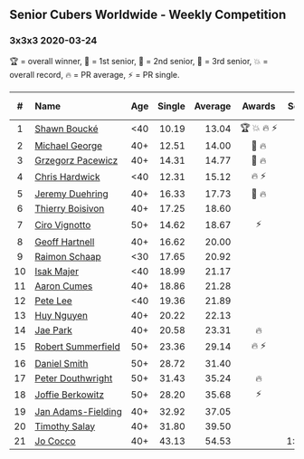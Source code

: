 ## Senior Cubers Worldwide - Weekly Competition
### 3x3x3 2020-03-24

🏆 = overall winner, 🥇 = 1st senior, 🥈 = 2nd senior, 🥉 = 3rd senior, 💥 = overall record, 🔥 = PR average, ⚡ = PR single.

| # | Name | Age | Single | Average | Awards | Solve 1 | Solve 2 | Solve 3 | Solve 4 | Solve 5 | Video |
| :--: | :-- | :--: | --: | --: | :--: | --: | --: | --: | --: | --: | :-- |
| 1 | [<span style="white-space: nowrap">Shawn Boucké</span>](../../persons/shawn_boucke/333.md) | <40 | 10.19 | 13.04 | <span style="white-space: nowrap">🏆 💥 🔥 ⚡</span> | 12.64 | 15.56 | 14.46 | 12.03 | 10.19 | [Link](https://www.facebook.com/events/524456301543611/permalink/525838088072099/) |
| 2 | [<span style="white-space: nowrap">Michael George</span>](../../persons/michael_george/333.md) | 40+ | 12.51 | 14.00 | <span style="white-space: nowrap">🥇 🔥</span> | 12.51 | 14.53 | 19.29 | 14.25 | 13.21 | [Link](https://www.facebook.com/events/524456301543611/permalink/524545134868061/) |
| 3 | [<span style="white-space: nowrap">Grzegorz Pacewicz</span>](../../persons/grzegorz_pacewicz/333.md) | 40+ | 14.31 | 14.77 | <span style="white-space: nowrap">🥈 🔥</span> | 14.31 | 14.48 | 16.41 | 15.01 | 14.83 | [Link](https://www.facebook.com/events/524456301543611/permalink/527399597915948/) |
| 4 | [<span style="white-space: nowrap">Chris Hardwick</span>](../../persons/chris_hardwick/333.md) | <40 | 12.31 | 15.12 | <span style="white-space: nowrap">🔥 ⚡</span> | 12.31 | 18.77 | 15.90 | 13.46 | 15.98 | [Link](https://www.facebook.com/events/524456301543611/permalink/527974491191792/) |
| 5 | [<span style="white-space: nowrap">Jeremy Duehring</span>](../../persons/jeremy_duehring/333.md) | 40+ | 16.33 | 17.73 | <span style="white-space: nowrap">🥉 🔥</span> | 17.64 | 16.84 | 16.33 | 18.71 | 19.92 | [Link](https://www.facebook.com/events/524456301543611/permalink/527926641196577/) |
| 6 | [<span style="white-space: nowrap">Thierry Boisivon</span>](../../persons/thierry_boisivon/333.md) | 40+ | 17.25 | 18.60 |  | 19.16 | 19.94 | 18.84 | 17.25 | 17.80 | [Link](https://www.facebook.com/events/524456301543611/permalink/527593411229900/) |
| 7 | [<span style="white-space: nowrap">Ciro Vignotto</span>](../../persons/ciro_vignotto/333.md) | 50+ | 14.62 | 18.67 | ⚡ | 14.62 | 17.75 | 19.78 | 22.13 | 18.47 | [Link](https://www.facebook.com/events/524456301543611/permalink/524531274869447/) |
| 8 | [<span style="white-space: nowrap">Geoff Hartnell</span>](../../persons/geoff_hartnell/333.md) | 40+ | 16.62 | 20.00 |  | 23.67 | 17.87 | 24.74 | 18.45 | 16.62 | [Link](https://www.facebook.com/events/524456301543611/permalink/526963447959563/) |
| 9 | [<span style="white-space: nowrap">Raimon Schaap</span>](../../persons/raimon_schaap/333.md) | <30 | 17.65 | 20.92 |  | 20.19 | 17.65 | 19.93 | 22.65 | 23.32 | [Link](https://www.facebook.com/events/524456301543611/permalink/525019004820674/) |
| 10 | [<span style="white-space: nowrap">Isak Majer</span>](../../persons/isak_majer/333.md) | <40 | 18.99 | 21.17 |  | 19.05 | 18.99 | 22.32 | 23.85 | 22.15 | [Link](https://www.facebook.com/events/524456301543611/permalink/527591207896787/) |
| 11 | [<span style="white-space: nowrap">Aaron Cumes</span>](../../persons/aaron_cumes/333.md) | 40+ | 18.86 | 21.28 |  | 19.73 | 23.53 | 27.29 | 20.60 | 18.86 | [Link](https://www.facebook.com/events/524456301543611/permalink/525607958095112/) |
| 12 | [<span style="white-space: nowrap">Pete Lee</span>](../../persons/pete_lee/333.md) | <40 | 19.36 | 21.89 |  | 19.36 | 20.76 | 20.57 | 24.77 | 24.35 | [Link](https://www.facebook.com/events/524456301543611/permalink/527924257863482/) |
| 13 | [<span style="white-space: nowrap">Huy Nguyen</span>](../../persons/huy_nguyen/333.md) | 40+ | 20.22 | 22.13 |  | 22.52 | 22.16 | 21.72 | 20.22 | DNF | [Link](https://www.facebook.com/events/524456301543611/permalink/528237901165451/) |
| 14 | [<span style="white-space: nowrap">Jae Park</span>](../../persons/jae_park/333.md) | 40+ | 20.58 | 23.31 | 🔥 | 25.30 | 26.19 | 23.23 | 20.58 | 21.40 | [Link](https://www.facebook.com/events/524456301543611/permalink/527707584551816/) |
| 15 | [<span style="white-space: nowrap">Robert Summerfield</span>](../../persons/robert_summerfield/333.md) | 50+ | 23.36 | 29.14 | <span style="white-space: nowrap">🔥 ⚡</span> | 26.42 | 32.13 | 30.62 | 23.36 | 30.38 | [Link](https://www.facebook.com/events/524456301543611/permalink/526813221307919/) |
| 16 | [<span style="white-space: nowrap">Daniel Smith</span>](../../persons/daniel_smith/333.md) | 50+ | 28.72 | 31.40 |  | 35.34 | 30.28 | 28.72 | 31.33 | 32.59 | [Link](https://www.facebook.com/events/524456301543611/permalink/527610504561524/) |
| 17 | [<span style="white-space: nowrap">Peter Douthwright</span>](../../persons/peter_douthwright/333.md) | 50+ | 31.43 | 35.24 | 🔥 | 35.62 | 31.43 | 38.42 | 38.62 | 31.70 | [Link](https://www.facebook.com/events/524456301543611/permalink/526144678041440/) |
| 18 | [<span style="white-space: nowrap">Joffie Berkowitz</span>](../../persons/joffie_berkowitz/333.md) | 50+ | 28.20 | 35.68 | ⚡ | 33.32 | 28.20 | 35.40 | 40.13 | 38.33 | [Link](https://www.facebook.com/events/524456301543611/permalink/528106114511963/) |
| 19 | [<span style="white-space: nowrap">Jan Adams-Fielding</span>](../../persons/jan_adams_fielding/333.md) | 40+ | 32.92 | 37.05 |  | 37.30 | 37.77 | 36.08 | 38.46 | 32.92 | [Link](https://www.facebook.com/events/524456301543611/permalink/527489497906958/) |
| 20 | [<span style="white-space: nowrap">Timothy Salay</span>](../../persons/timothy_salay/333.md) | 40+ | 31.80 | 39.50 |  | 43.15 | 42.90 | 33.17 | 42.44 | 31.80 | [Link](https://www.facebook.com/events/524456301543611/permalink/526342854688289/) |
| 21 | [<span style="white-space: nowrap">Jo Cocco</span>](../../persons/jo_cocco/333.md) | 40+ | 43.13 | 54.53 |  | 1:00.40 | 43.13 | 1:06.69 | 54.38 | 48.82 | [Link](https://www.facebook.com/events/524456301543611/permalink/528164267839481/) |

<!-- Global site tag (gtag.js) - Google Analytics -->
<script async src="https://www.googletagmanager.com/gtag/js?id=UA-86348435-3"></script>
<script>window.dataLayer = window.dataLayer || []; function gtag() {dataLayer.push(arguments);} gtag('js', new Date()); gtag('config', 'UA-86348435-3');</script>
